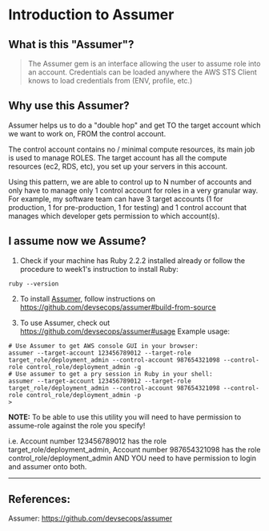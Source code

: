 # Introduction to Assumer

## What is this "Assumer"?
> The Assumer gem is an interface allowing the user to assume role into an account. Credentials can be loaded anywhere the AWS STS Client knows to load credentials from (ENV, profile, etc.)

## Why use this Assumer?
Assumer helps us to do a "double hop" and get TO the target account which we want to work on, FROM the control account.

The control account contains no / minimal compute resources, its main job is used to manage ROLES.
The target account has all the compute resources (ec2, RDS, etc), you set up your servers in this account.

Using this pattern, we are able to control up to N number of accounts and only have to manage only 1 control account for roles in a very granular way. For example, my software team can have 3 target accounts (1 for production, 1 for pre-production, 1 for testing) and 1 control account that manages which developer gets permission to which account(s).

## I assume now we Assume?

1. Check if your machine has Ruby 2.2.2 installed already or follow the procedure to week1's instruction to install Ruby:
```
ruby --version
```

2. To install [Assumer](https://github.com/devsecops/assumer), follow instructions on https://github.com/devsecops/assumer#build-from-source

3. To use Assumer, check out https://github.com/devsecops/assumer#usage
Example usage:
```
# Use Assumer to get AWS console GUI in your browser:
assumer --target-account 123456789012 --target-role target_role/deployment_admin --control-account 987654321098 --control-role control_role/deployment_admin -g
# Use assumer to get a pry session in Ruby in your shell:
assumer --target-account 123456789012 --target-role target_role/deployment_admin --control-account 987654321098 --control-role control_role/deployment_admin -p
>
```

  **NOTE:** To be able to use this utility you will need to have permission to assume-role against the role you specify!

  i.e. Account number 123456789012 has the role target_role/deployment_admin, Account number 987654321098 has the role control_role/deployment_admin AND YOU need to have permission to login and assumer onto both.

---
## References:
Assumer: https://github.com/devsecops/assumer
